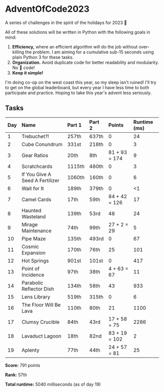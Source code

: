 # AdventOfCode2023
A series of challenges in the spirit of the holidays for 2023 🎄

All of these solutions will be written in Python with the following goals in mind:
1. __Efficiency,__ where an efficient algorithm will do the job without over-killing the problem. I am aiming for a cumulative sub-15 seconds using plain Python 3 for these tasks.
2. __Organization.__ Avoid duplicate code for better readability and modularity. No 🍝 code!
3. __Keep it simple!__

I'm doing co-op on the west coast this year, so my sleep isn't ruined! I'll try to get on the global leaderboard, but every year I have less time to both participate and practice. Hoping to take this year's advent less seriously. 

## Tasks

| Day | Name                               | Part 1 | Part 2 | Points        | Runtime (ms) |
| --- | :--------------------------------- |:------ |:------ | :------------ | :----------- |
| 1   | Trebuchet?!                        | 257th  | 637th  | 0             | 24           |
| 2   | Cube Conundrum                     | 331st  | 218th  | 0             | 3            |
| 3   | Gear Ratios                        | 20th   | 8th    | 81 + 93 = 174 | 9            |
| 4   | Scratchcards                       | 1115th | 480th  | 0             | 3            |
| 5   | If You Give A Seed A Fertilizer    | 1060th | 160th  | 0             | 6            |
| 6   | Wait for It                        | 189th  | 379th  | 0             | <1           |
| 7   | Camel Cards                        | 17th   | 59th   | 84 + 42 = 126 | 17           |
| 8   | Haunted Wasteland                  | 139th  | 53rd   | 48            | 24           |
| 9   | Mirage Maintenance                 | 74th   | 99th   | 27 + 2 = 29   | 5            |
| 10  | Pipe Maze                          | 135th  | 493rd  | 0             | 67           |
| 11  | Cosmic Expansion                   | 170th  | 76th   | 25            | 101          |
| 12  | Hot Springs                        | 901st  | 101st  | 0             | 417          |
| 13  | Point of Incidence                 | 97th   | 38th   | 4 + 63 = 67   | 11           |
| 14  | Parabolic Reflector Dish           | 134th  | 58th   | 43            | 933          |
| 15  | Lens Library                       | 519th  | 315th  | 0             | 6            |
| 16  | The Floor Will Be Lava             | 110th  | 80th   | 21            | 1100         |
| 17  | Clumsy Crucible                    | 84th   | 43rd   | 17 + 58 = 75  | 2286         |
| 18  | Lavaduct Lagoon                    | 18th   | 82nd   | 83 + 19 = 102 | 2            |
| 19  | Aplenty                            | 77th   | 44th   | 24 + 57 = 81  | 25           |

__Score:__ 791 points

__Rank:__ 57th

__Total runtime:__ 5040 milliseconds (as of day 19)
